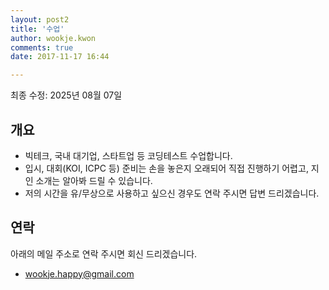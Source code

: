 ```yaml
---
layout: post2
title: '수업'
author: wookje.kwon
comments: true
date: 2017-11-17 16:44

---
```


최종 수정: 2025년 08월 07일

## 개요

- 빅테크, 국내 대기업, 스타트업 등 코딩테스트 수업합니다.  
- 입시, 대회(KOI, ICPC 등) 준비는 손을 놓은지 오래되어 직접 진행하기 어렵고, 지인 소개는 알아봐 드릴 수 있습니다.  
- 저의 시간을 유/무상으로 사용하고 싶으신 경우도 연락 주시면 답변 드리겠습니다.  

## 연락

아래의 메일 주소로 연락 주시면 회신 드리겠습니다.

* [wookje.happy@gmail.com](wookje.happy@gmail.com)
